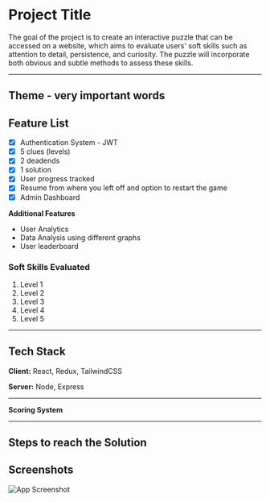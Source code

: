 # Project Title

The goal of the project is to create an interactive puzzle that can be accessed on a website, which aims to evaluate users' soft skills such as attention to detail, persistence, and curiosity. The puzzle will incorporate both obvious and subtle methods to assess these skills.

---

## Theme - very important words

## Feature List
- [x] Authentication System - JWT
- [x] 5 clues (levels)
- [x] 2 deadends
- [x] 1 solution
- [x] User progress tracked
- [x] Resume from where you left off and option to restart the game
- [x] Admin Dashboard 

**Additional Features**
- User Analytics
- Data Analysis using different graphs
- User leaderboard

### Soft Skills Evaluated
1. Level 1
2. Level 2
3. Level 3
4. Level 4
5. Level 5

---

## Tech Stack

**Client:** React, Redux, TailwindCSS

**Server:** Node, Express

---

**Scoring System**

---

## Steps to reach the Solution


## Screenshots

![App Screenshot](https://via.placeholder.com/468x300?text=App+Screenshot+Here)
